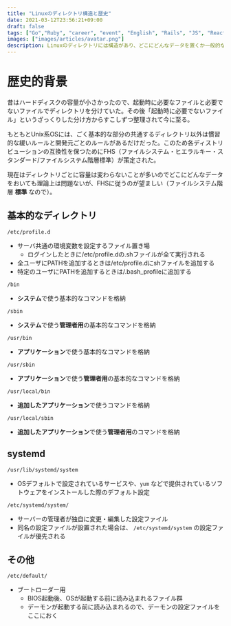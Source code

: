 ```yaml
---
title: "Linuxのディレクトリ構造と歴史"
date: 2021-03-12T23:56:21+09:00
draft: false
tags: ["Go","Ruby", "career", "event", "English", "Rails", "JS", "React"]
images: ["images/articles/avatar.png"]
description: Linuxのディレクトリには構造があり、どこにどんなデータを置くか一般的なルールがある。そのルールはFHS（ファイルシステム・ヒエラルキー・スタンダード/ファイルシステム階層標準）と呼ばれ、Linuxを含むUnix系OSの主なディレクトリとその内容を定めている。ここではFHSの中でよく使うが忘れやすいもののメモを書く。
---
```


# 歴史的背景
昔はハードディスクの容量が小さかったので、起動時に必要なファイルと必要でないファイルでディレクトリを分けていた。その後「起動時に必要でないファイル」というざっくりした分け方からすこしずつ整理されて今に至る。

もともとUnix系OSには、ごく基本的な部分の共通するディレクトリ以外は慣習的な緩いルールと開発元ごとのルールがあるだけだった。このため各ディストリビューションの互換性を保つためにFHS（ファイルシステム・ヒエラルキー・スタンダード/ファイルシステム階層標準）が策定された。

現在はディレクトリごとに容量は変わらないことが多いのでどこにどんなデータをおいても理論上は問題ないが、FHSに従うのが望ましい（ファイルシステム階層 **標準** なので）。

## 基本的なディレクトリ
`/etc/profile.d`

- サーバ共通の環境変数を設定するファイル置き場
    - ログインしたときに/etc/profile.dの.shファイルが全て実行される
- 全ユーザにPATHを追加するときは/etc/profile.dにshファイルを追加する
- 特定のユーザにPATHを追加するときは/.bash_profileに追加する

`/bin`

- **システム**で使う基本的なコマンドを格納

`/sbin`

- **システム**で使う**管理者用**の基本的なコマンドを格納

`/usr/bin`

- **アプリケーション**で使う基本的なコマンドを格納

`/usr/sbin`

- **アプリケーション**で使う**管理者用**の基本的なコマンドを格納

`/usr/local/bin`

- **追加したアプリケーション**で使うコマンドを格納

`/usr/local/sbin`

- **追加したアプリケーション**で使う**管理者用**のコマンドを格納

## systemd
`/usr/lib/systemd/system`

- OSデフォルトで設定されているサービスや、`yum` などで提供されているソフトウェアをインストールした際のデフォルト設定

`/etc/systemd/system/`

- サーバーの管理者が独自に変更・編集した設定ファイル
- 同名の設定ファイルが設置された場合は、 `/etc/systemd/system` の設定ファイルが優先される

## その他

`/etc/default/` 

- ブートローダー用
    - BIOS起動後、OSが起動する前に読み込まれるファイル群
    - デーモンが起動する前に読み込まれるので、デーモンの設定ファイルをここにおく
